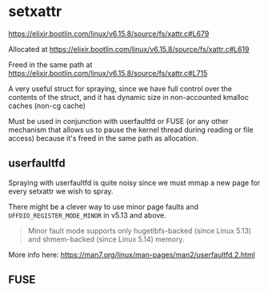 # setxattr

<https://elixir.bootlin.com/linux/v6.15.8/source/fs/xattr.c#L679>

Allocated at <https://elixir.bootlin.com/linux/v6.15.8/source/fs/xattr.c#L619>

Freed in the same path at
<https://elixir.bootlin.com/linux/v6.15.8/source/fs/xattr.c#L715>

A very useful struct for spraying, since we have full control over the contents
of the struct, and it has dynamic size in non-accounted kmalloc caches (non-cg
cache)

Must be used in conjunction with userfaultfd or FUSE (or any other mechanism
that allows us to pause the kernel thread during reading or file access) because
it's freed in the same path as allocation.

## userfaultfd

Spraying with userfaultfd is quite noisy since we must mmap a new page for every
setxattr we wish to spray.

There might be a clever way to use minor page faults and
`UFFDIO_REGISTER_MODE_MINOR` in v5.13 and above. 

> Minor fault mode supports only hugetlbfs-backed (since Linux 5.13)
> and shmem-backed (since Linux 5.14) memory.

More info here: <https://man7.org/linux/man-pages/man2/userfaultfd.2.html>

## FUSE
